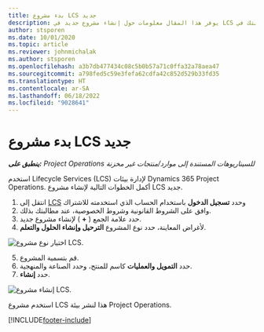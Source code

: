 ```yaml
---
title: بدء مشروع LCS جديد
description: يوفر هذا المقال معلومات حول إنشاء مشروع جديد في LCS لبيئتك في Project Operations.
author: stsporen
ms.date: 10/01/2020
ms.topic: article
ms.reviewer: johnmichalak
ms.author: stsporen
ms.openlocfilehash: a3b7db477434c08c5b0b57a71c0ffa32a78aea47
ms.sourcegitcommit: a798fed5c59e3fefa62cdfa42c852d529b33fd35
ms.translationtype: HT
ms.contentlocale: ar-SA
ms.lasthandoff: 06/18/2022
ms.locfileid: "9028641"
---
```

# <a name="start-a-new-lcs-project"></a>بدء مشروع LCS جديد

_**ينطبق على:** Project Operations للسيناريوهات المستندة إلى موارد/منتجات غير مخزنة‬_

استخدم Lifecycle Services (LCS) لإدارة بيئات Dynamics 365 Project Operations. أكمل الخطوات التالية لإنشاء مشروع LCS جديد.

1. انتقل إلى [LCS](https://lcs.dynamics.com/Logon/Index) وحدد **تسجيل الدخول** باستخدام الحساب الذي استخدمته للاشتراك
2. وافق على الشروط القانونية وشروط الخصوصية، عند مطالبتك بذلك.
3. حدد علامة الجمع ( **+** ) لإنشاء مشروع جديد.
4. لأغراض المعاينة، حدد نوع المشروع **الترحيل وإنشاء الحلول والتعلم**.

  ![اختيار نوع مشروع LCS.](./media/create-lcs-1.png)

5. قم بتسمية المشروع. 
6. حدد **التمويل والعمليات** كاسم للمنتج، وحدد الصناعة والمنهجية. 
7. حدد **إنشاء**.

![إنشاء مشروع LCS.](./media/create-lcs-2.png)

استخدم مشروع LCS هذا لنشر بيئة Project Operations.



[!INCLUDE[footer-include](../includes/footer-banner.md)]
